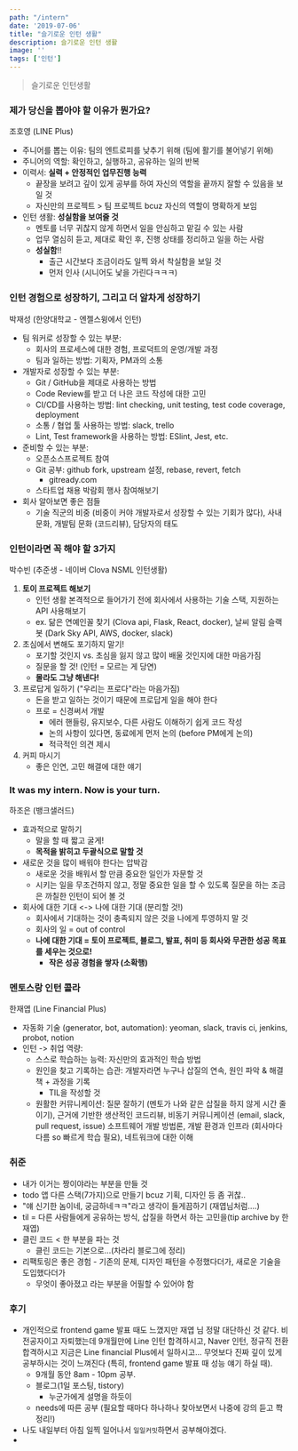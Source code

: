 ```yaml
---
path: "/intern"
date: '2019-07-06'
title: "슬기로운 인턴 생활"
description: 슬기로운 인턴 생활
image: ''
tags: ['인턴']
---
```

> 슬기로운 인턴생활

### 제가 당신을 뽑아야 할 이유가 뭔가요?
조호영 (LINE Plus)
- 주니어를 뽑는 이유: 팀의 엔트로피를 낮추기 위해 (팀에 활기를 불어넣기 위해)
- 주니어의 역할: 확인하고, 실행하고, 공유하는 일의 반복
- 이력서: __실력 + 안정적인 업무진행 능력__
    - 끝장을 보려고 깊이 있게 공부를 하여 자신의 역할을 끝까지 잘할 수 있음을 보일 것
    - 자신만의 프로젝트 > 팀 프로젝트 bcuz 자신의 역할이 명확하게 보임
- 인턴 생활: __성실함을 보여줄 것__
    - 멘토를 너무 귀찮지 않게 하면서 일을 안심하고 맡길 수 있는 사람
    - 업무 열심히 듣고, 제대로 확인 후, 진행 상태를 정리하고 일을 하는 사람
    - __성실함__!!
        - 출근 시간보다 조금이라도 일찍 와서 착실함을 보일 것
        - 먼저 인사 (시니어도 낯을 가린다ㅋㅋㅋ)


### 인턴 경험으로 성장하기, 그리고 더 알차게 성장하기
박재성 (한양대학교 - 엔젤스윙에서 인턴)
- 팀 워커로 성장할 수 있는 부분:
    - 회사의 프로세스에 대한 경험, 프로덕트의 운영/개발 과정
    - 팀과 일하는 방법: 기획자, PM과의 소통
- 개발자로 성장할 수 있는 부분:
    - Git / GitHub을 제대로 사용하는 방법
    - Code Review를 받고 더 나은 코드 작성에 대한 고민
    - CI/CD를 사용하는 방법: lint checking, unit testing, test code coverage, deployment
    - 소통 / 협업 툴 사용하는 방법: slack, trello
    - Lint, Test framework을 사용하는 방법: ESlint, Jest, etc.
- 준비할 수 있는 부분:
    - 오픈소스프로젝트 참여
    - Git 공부: github fork, upstream 설정, rebase, revert, fetch
        - gitready.com
    - 스타트업 채용 박람회 행사 참여해보기
- 회사 알아보면 좋은 점들
     - 기술 직군의 비중 (비중이 커야 개발자로서 성장할 수 있는 기회가 많다), 사내 문화, 개발팀 문화 (코드리뷰), 담당자의 태도
    
### 인턴이라면 꼭 해야 할 3가지
박수빈 (추준생 - 네이버 Clova NSML 인턴생활)
1. __토이 프로젝트 해보기__
    - 인턴 생활 본격적으로 들어가기 전에 회사에서 사용하는 기술 스택, 지원하는 API 사용해보기
    - ex. 닮은 연예인꼴 찾기 (Clova api, Flask, React, docker), 날씨 알림 슬랙봇 (Dark Sky API, AWS, docker, slack)
2. 초심에서 변해도 포기하지 말기!
    - 포기할 것인지 vs. 초심을 잃지 않고 많이 배울 것인지에 대한 마음가짐
    - 질문을 할 것! (인턴 = 모르는 게 당연)
    - __몰라도 그냥 해낸다!__
3. 프로답게 일하기 ("우리는 프로다"라는 마음가짐)
    - 돈을 받고 일하는 것이기 때문에 프로답게 일을 해야 한다
    - 프로 = 신경써서 개발
        - 에러 핸들링, 유지보수, 다른 사람도 이해하기 쉽게 코드 작성
        - 논의 사항이 있다면, 동료에게 먼저 논의 (before PM에게 논의)
        - 적극적인 의견 제시
4. 커피 마시기
    - 좋은 인연, 고민 해결에 대한 얘기

### It was my intern. Now is your turn.
하조은 (뱅크샐러드)
- 효과적으로 말하기
    - 말을 할 때 짧고 굴게!
    - __목적을 밝히고 두괄식으로 말할 것__
- 새로운 것을 많이 배워야 한다는 압박감
    - 새로운 것을 배워서 할 만큼 중요한 일인가 자문할 것
    - 시키는 일을 무조건하지 않고, 정말 중요한 일을 할 수 있도록 질문을 하는 조금은 까칠한 인턴이 되어 볼 것
- 회사에 대한 기대 <-> 나에 대한 기대 (분리할 것!)
    - 회사에서 기대하는 것이 충족되지 않은 것을 나에게 투영하지 말 것
    - 회사의 일 = out of control
    - __나에 대한 기대 = 토이 프로젝트, 블로그, 발표, 취미 등 회사와 무관한 성공 목표를 세우는 것으로!__
        - __작은 성공 경험을 쌓자 (소확행)__

### 멘토스랑 인턴 콜라
한재엽 (Line Financial Plus)
- 자동화 기술 (generator, bot, automation): yeoman, slack, travis ci, jenkins, probot, notion
- 인턴 -> 취업 역량:
    - 스스로 학습하는 능력: 자신만의 효과적인 학습 방법
    - 원인을 찾고 기록하는 습관: 개발자라면 누구나 삽질의 연속, 원인 파악 & 해결책 + 과정을 기록
        - TIL을 작성할 것
    - 원활한 커뮤니케이션: 질문 잘하기 (멘토가 나와 같은 삽질을 하지 않게 시간 줄이기), 근거에 기반한 생산적인 코드리뷰, 비동기 커뮤니케이션 (email, slack, pull request, issue)
소프트웨어 개발 방법론, 개발 환경과 인프라 (회사마다 다름 so 빠르게 학습 필요), 네트워크에 대한 이해

### 취준
- 내가 이거는 짱이야라는 부분을 만들 것
- todo 앱 다른 스택(7가지)으로 만들기 bcuz 기획, 디자인 등 좀 귀찮..
- "얘 신기한 놈이네, 궁금하네ㅋㅋ"라고 생각이 들게끔하기 (재엽님처럼....)
- til = 다른 사람들에게 공유하는 방식, 삽질을 하면서 하는 고민을(tip archive by 한재엽)
- 클린 코드 < 한 부분을 파는 것
    - 클린 코드는 기본으로...(차라리 블로그에 정리)
- 리팩토링은 좋은 경험 - 기존의 문제, 디자인 패턴을 수정했다더가, 새로운 기술을 도입했다더가
    - 무엇이 좋아졌고 라는 부분을 어필할 수 있어야 함

### 후기
- 개인적으로 frontend game 발표 때도 느꼈지만 재엽 님 정말 대단하신 것 같다. 비전공자이고 자퇴했는데 9개월만에 Line 인턴 합격하시고, Naver 인턴, 정규직 전환 합격하시고 지금은 Line financial Plus에서 일하시고... 무엇보다 진짜 깊이 있게 공부하시는 것이 느껴진다 (특히, frontend game 발표 때 성능 얘기 하실 때).
    - 9개월 동안 8am - 10pm 공부.
    - 블로그(1일 포스팅, tistory)
        - 누군가에게 설명을 하듯이
    - needs에 따른 공부 (필요할 때마다 하나하나 찾아보면서 나중에 강의 듣고 쫙 정리!)
- 나도 내일부터 아침 일찍 일어나서 `일일커밋`하면서 공부해야겠다.
- 

